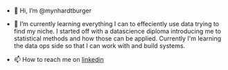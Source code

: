 - 👋 Hi, I’m @mynhardtburger
- 🌱 I’m currently learning everything I can to effeciently use data trying to find my niche.
I started off with a datascience diploma introducing me to statistical methods and how those can be applied. Currently I'm learning the data ops side so that I can work with and build systems.

- 📫 How to reach me on [linkedin](https://www.linkedin.com/in/mynhardtb/)

<!---
mynhardtburger/mynhardtburger is a ✨ special ✨ repository because its `README.md` (this file) appears on your GitHub profile.
You can click the Preview link to take a look at your changes.
--->
